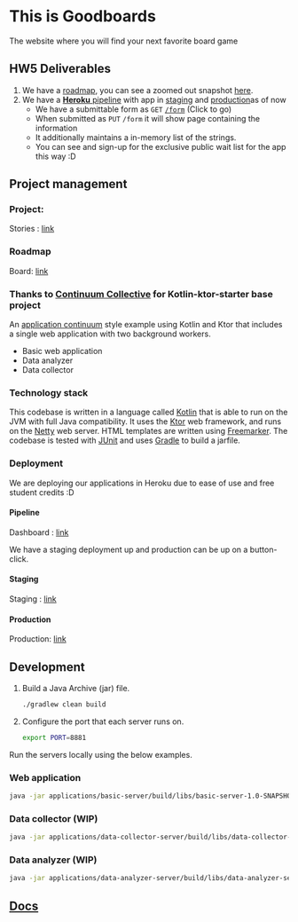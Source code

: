 # This is Goodboards 
The website where you will find your next favorite board game

## HW5 Deliverables
1. We have a [roadmap](#roadmap), you can see a zoomed out snapshot [here](docs/hw5_gantt.png).
2. We have a [**Heroku** pipeline](#deployment) with app in [staging](#staging)  and [production](#production)as of now
    * We have a submittable form as `GET` [`/form`](https://slackers-csci-5828-staging-v2.herokuapp.com/form) (Click to go)
    * When submitted as `PUT` `/form` it will show page containing the information
    * It additionally maintains a in-memory list of the strings.
    * You can see and sign-up for the exclusive public wait list for the app this way :D

## Project management
### Project: 
Stories : [link](https://github.com/orgs/CSCI-5828-Foundations-Sftware-Engr/projects/3/)

### Roadmap
 Board: [link](https://github.com/orgs/CSCI-5828-Foundations-Sftware-Engr/projects/3/views/3)
    
### Thanks to [Continuum Collective](co-collective-LICENSE) for Kotlin-ktor-starter base project 

An [application continuum](https://www.appcontinuum.io/) style example using Kotlin and Ktor
that includes a single web application with two background workers.

* Basic web application
* Data analyzer
* Data collector

### Technology stack

This codebase is written in a language called [Kotlin](https://kotlinlang.org) that is able to run on the JVM with full
Java compatibility.
It uses the [Ktor](https://ktor.io) web framework, and runs on the [Netty](https://netty.io/) web server.
HTML templates are written using [Freemarker](https://freemarker.apache.org).
The codebase is tested with [JUnit](https://junit.org/) and uses [Gradle](https://gradle.org) to build a jarfile.

### Deployment
We are deploying our applications in Heroku due to ease of use and free student credits :D

#### Pipeline
Dashboard : [link](https://dashboard.heroku.com/pipelines/c5cf5577-f25c-4549-b98c-ace5269770cb)

We have a staging deployment up and production can be up  on a button-click. 

#### Staging
Staging : [link](https://slackers-csci-5828-staging-v2.herokuapp.com/)

#### Production
Production: [link](https://slackers-csci-5828-product-v1.herokuapp.com/)

## Development

1.  Build a Java Archive (jar) file.
    ```bash
    ./gradlew clean build
    ```

1.  Configure the port that each server runs on.
    ```bash
    export PORT=8881
    ```

Run the servers locally using the below examples.

### Web application

```bash
java -jar applications/basic-server/build/libs/basic-server-1.0-SNAPSHOT.jar
```

### Data collector (WIP)

```bash
java -jar applications/data-collector-server/build/libs/data-collector-server-1.0-SNAPSHOT.jar
```

### Data analyzer (WIP)

```bash
java -jar applications/data-analyzer-server/build/libs/data-analyzer-server-1.0-SNAPSHOT.jar
```

## [Docs](docs/README.md)